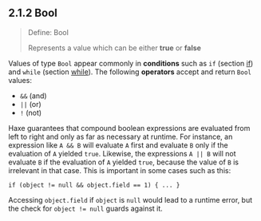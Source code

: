 ## 2.1.2 Bool

> Define: Bool
>
> Represents a value which can be either **true** or **false**

Values of type `Bool` appear commonly in **conditions** such as `if` (section [if](https://github.com/Simn/HaxeManual/tree/master/md/manual/5.14-if.md)) and `while` (section [while](https://github.com/Simn/HaxeManual/tree/master/md/manual/5.13-while.md)). The following **operators** accept and return `Bool` values:


* `&&` (and)
* `||` (or)
* `!` (not)


Haxe guarantees that compound boolean expressions are evaluated from left to right and only as far as necessary at runtime. For instance, an expression like `A && B` will evaluate `A` first and evaluate `B` only if the evaluation of `A` yielded `true`. Likewise, the expressions `A || B` will not evaluate `B` if the evaluation of `A` yielded `true`, because the value of `B` is irrelevant in that case.
This is important in some cases such as this:

```
if (object != null && object.field == 1) { ... }
```
Accessing `object.field` if `object` is `null` would lead to a runtime error, but the check for `object != null` guards against it.